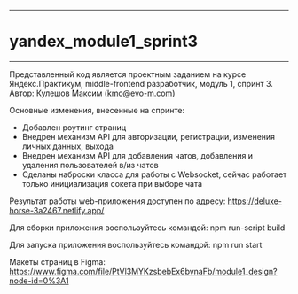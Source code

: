 **********************************************************************************************
# yandex_module1_sprint3
**********************************************************************************************
Представленный код является проектным заданием на курсе Яндекс.Практикум, middle-frontend разработчик, модуль 1, спринт 3.
Автор: Кулешов Максим (kmo@evo-m.com)

Основные изменения, внесенные на спринте:
- Добавлен роутинг страниц
- Внедрен механизм API для авторизации, регистрации, изменения личных данных, выхода
- Внедрен механизм API для добавления чатов, добавления и удаления пользователей в/из чатов
- Сделаны наброски класса для работы с Websocket, сейчас работает только инициализация сокета при выборе чата

Результат работы web-приложения доступен по адресу:
https://deluxe-horse-3a2467.netlify.app/

Для сборки приложения воспользуйтесь командой:
npm run-script build

Для запуска приложения воспользуйтесь командой:
npm run start

Макеты страниц в Figma:
https://www.figma.com/file/PtVl3MYKzsbebEx6bvnaFb/module1_design?node-id=0%3A1